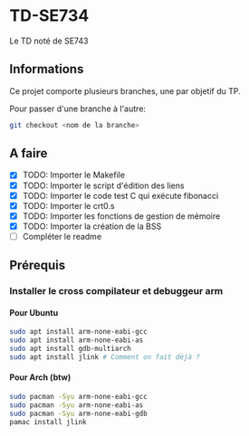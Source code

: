 # TD-SE734
Le TD noté de SE743

## Informations
Ce projet comporte plusieurs branches, une par objetif du TP.

Pour passer d'une branche à l'autre:
```sh
git checkout <nom de la branche>
```

## A faire

- [x] TODO: Importer le Makefile
- [x] TODO: Importer le script d'édition des liens
- [x] TODO: Importer le code test C qui exécute fibonacci
- [x] TODO: Importer le crt0.s
- [x] TODO: Importer les fonctions de gestion de mémoire
- [x] TODO: Importer la création de la BSS
- [ ] Compléter le readme

## Prérequis

### Installer le cross compilateur et debuggeur arm
#### Pour Ubuntu
```sh
sudo apt install arm-none-eabi-gcc
sudo apt install arm-none-eabi-as
sudo apt install gdb-multiarch
sudo apt install jlink # Comment on fait déjà ?
```
#### Pour Arch (btw)
```sh
sudo pacman -Syu arm-none-eabi-gcc
sudo pacman -Syu arm-none-eabi-as
sudo pacman -Syu arm-none-eabi-gdb
pamac install jlink
```
